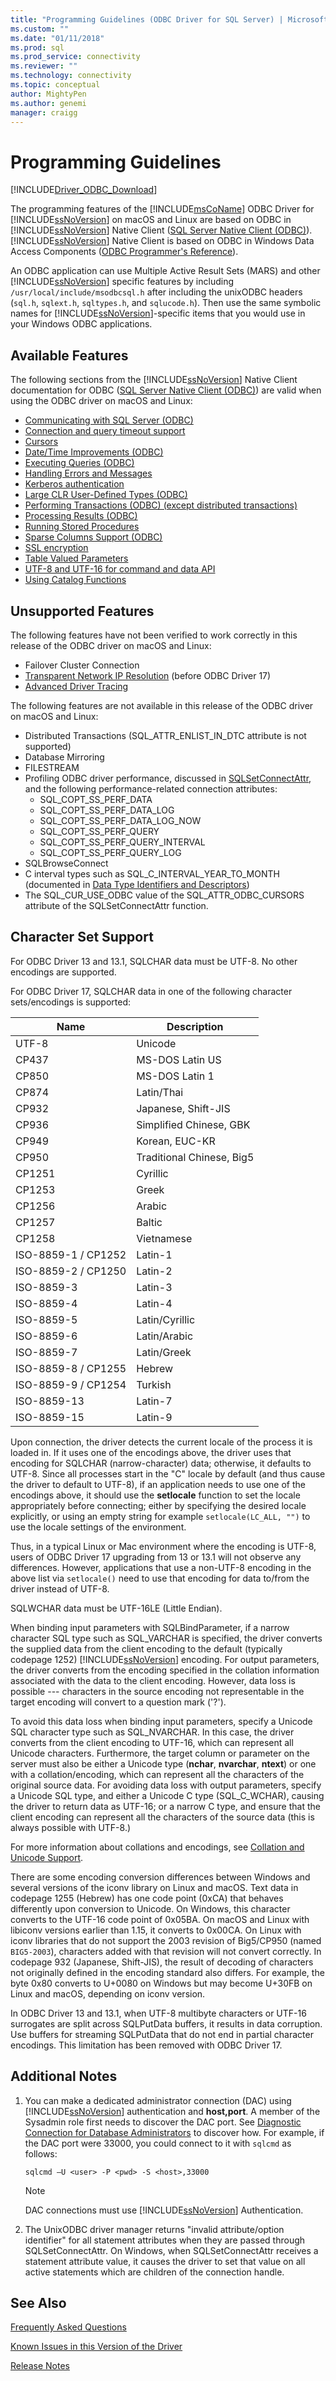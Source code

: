 ```yaml
---
title: "Programming Guidelines (ODBC Driver for SQL Server) | Microsoft Docs"
ms.custom: ""
ms.date: "01/11/2018"
ms.prod: sql
ms.prod_service: connectivity
ms.reviewer: ""
ms.technology: connectivity
ms.topic: conceptual
author: MightyPen
ms.author: genemi
manager: craigg
---
```

# Programming Guidelines

[!INCLUDE[Driver_ODBC_Download](../../../includes/driver_odbc_download.md)]

The programming features of the [!INCLUDE[msCoName](../../../includes/msconame_md.md)] ODBC Driver for [!INCLUDE[ssNoVersion](../../../includes/ssnoversion-md.md)] on macOS and Linux are based on ODBC in [!INCLUDE[ssNoVersion](../../../includes/ssnoversion-md.md)] Native Client ([SQL Server Native Client (ODBC)](https://go.microsoft.com/fwlink/?LinkID=134151)). [!INCLUDE[ssNoVersion](../../../includes/ssnoversion-md.md)] Native Client is based on ODBC in Windows Data Access Components ([ODBC Programmer's Reference](https://go.microsoft.com/fwlink/?LinkID=45250)).  

An ODBC application can use Multiple Active Result Sets (MARS) and other [!INCLUDE[ssNoVersion](../../../includes/ssnoversion-md.md)] specific features by including `/usr/local/include/msodbcsql.h` after including the unixODBC headers (`sql.h`, `sqlext.h`, `sqltypes.h`, and `sqlucode.h`). Then use the same symbolic names for [!INCLUDE[ssNoVersion](../../../includes/ssnoversion-md.md)]-specific items that you would use in your Windows ODBC applications.

## Available Features  
The following sections from the [!INCLUDE[ssNoVersion](../../../includes/ssnoversion-md.md)] Native Client documentation for ODBC ([SQL Server Native Client (ODBC)](https://go.microsoft.com/fwlink/?LinkID=134151)) are valid when using the ODBC driver on macOS and Linux:  

-   [Communicating with SQL Server (ODBC)](https://msdn.microsoft.com/library/ms131692.aspx)  
-   [Connection and query timeout support](../../../relational-databases/native-client/applications/using-connection-string-keywords-with-sql-server-native-client.md)  
-   [Cursors](../../../relational-databases/native-client-odbc-cursors/using-cursors-odbc.md)  
-   [Date/Time Improvements (ODBC)](https://msdn.microsoft.com/library/bb677319.aspx)  
-   [Executing Queries (ODBC)](https://msdn.microsoft.com/library/ms131677.aspx)  
-   [Handling Errors and Messages](../../../relational-databases/native-client-odbc-error-messages/handling-errors-and-messages.md)  
-   [Kerberos authentication](../../../relational-databases/native-client/features/service-principal-name-spn-support-in-client-connections.md)  
-   [Large CLR User-Defined Types (ODBC)](https://msdn.microsoft.com/library/bb677316.aspx)  
-   [Performing Transactions (ODBC) (except distributed transactions)](https://msdn.microsoft.com/library/ms131706.aspx)  
-   [Processing Results (ODBC)](https://msdn.microsoft.com/library/ms130812.aspx)  
-   [Running Stored Procedures](../../../relational-databases/native-client-odbc-stored-procedures/running-stored-procedures.md)
-   [Sparse Columns Support (ODBC)](https://msdn.microsoft.com/library/cc280357.aspx)
-   [SSL encryption](../../../relational-databases/native-client/features/using-encryption-without-validation.md)
-   [Table Valued Parameters](https://docs.microsoft.com/sql/relational-databases/native-client-odbc-table-valued-parameters/table-valued-parameters-odbc)
-   [UTF-8 and UTF-16 for command and data API](https://msdn.microsoft.com/library/ff878241.aspx)
-   [Using Catalog Functions](../../../relational-databases/native-client/odbc/using-catalog-functions.md)  

## Unsupported Features

The following features have not been verified to work correctly in this release of the ODBC driver on macOS and Linux:

-   Failover Cluster Connection
-   [Transparent Network IP Resolution](https://docs.microsoft.com/sql/connect/odbc/linux/using-transparent-network-ip-resolution) (before ODBC Driver 17)
-   [Advanced Driver Tracing](https://blogs.msdn.microsoft.com/mattn/2012/05/15/enabling-advanced-driver-tracing-for-the-sql-native-client-odbc-drivers/)

The following features are not available in this release of the ODBC driver on macOS and Linux: 

-   Distributed Transactions (SQL_ATTR_ENLIST_IN_DTC attribute is not supported)  
-   Database Mirroring  
-   FILESTREAM  
-   Profiling ODBC driver performance, discussed in [SQLSetConnectAttr](https://go.microsoft.com/fwlink/?LinkId=234099), and the following performance-related connection attributes:  
    -   SQL_COPT_SS_PERF_DATA  
    -   SQL_COPT_SS_PERF_DATA_LOG  
    -   SQL_COPT_SS_PERF_DATA_LOG_NOW  
    -   SQL_COPT_SS_PERF_QUERY  
    -   SQL_COPT_SS_PERF_QUERY_INTERVAL  
    -   SQL_COPT_SS_PERF_QUERY_LOG  
-   SQLBrowseConnect  
-   C interval types such as SQL_C_INTERVAL_YEAR_TO_MONTH (documented in [Data Type Identifiers and Descriptors](https://msdn.microsoft.com/library/ms716351(VS.85).aspx))
-   The SQL_CUR_USE_ODBC value of the SQL_ATTR_ODBC_CURSORS attribute of the SQLSetConnectAttr function.

## Character Set Support

For ODBC Driver 13 and 13.1, SQLCHAR data must be UTF-8. No other encodings are supported.

For ODBC Driver 17, SQLCHAR data in one of the following character sets/encodings is supported:

|Name|Description|
|-|-|
|UTF-8|Unicode|
|CP437|MS-DOS Latin US|
|CP850|MS-DOS Latin 1|
|CP874|Latin/Thai|
|CP932|Japanese, Shift-JIS|
|CP936|Simplified Chinese, GBK|
|CP949|Korean, EUC-KR|
|CP950|Traditional Chinese, Big5|
|CP1251|Cyrillic|
|CP1253|Greek|
|CP1256|Arabic|
|CP1257|Baltic|
|CP1258|Vietnamese|
|ISO-8859-1 / CP1252|Latin-1|
|ISO-8859-2 / CP1250|Latin-2|
|ISO-8859-3|Latin-3|
|ISO-8859-4|Latin-4|
|ISO-8859-5|Latin/Cyrillic|
|ISO-8859-6|Latin/Arabic|
|ISO-8859-7|Latin/Greek|
|ISO-8859-8 / CP1255|Hebrew|
|ISO-8859-9 / CP1254|Turkish|
|ISO-8859-13|Latin-7|
|ISO-8859-15|Latin-9|

Upon connection, the driver detects the current locale of the process it is loaded in. If it uses one of the encodings above, the driver uses that encoding for SQLCHAR (narrow-character) data; otherwise, it defaults to UTF-8. Since all processes start in the "C" locale by default (and thus cause the driver to default to UTF-8), if an application needs to use one of the encodings above, it should use the **setlocale** function to set the locale appropriately before connecting; either by specifying the desired locale explicitly, or using an empty string for example `setlocale(LC_ALL, "")` to use the locale settings of the environment.

Thus, in a typical Linux or Mac environment where the encoding is UTF-8, users of ODBC Driver 17 upgrading from 13 or 13.1 will not observe any differences. However, applications that use a non-UTF-8 encoding in the above list via `setlocale()` need to use that encoding for data to/from the driver instead of UTF-8.

SQLWCHAR data must be UTF-16LE (Little Endian).

When binding input parameters with SQLBindParameter, if a narrow character SQL type such as SQL_VARCHAR is specified, the driver converts the supplied data from the client encoding to the default (typically codepage 1252) [!INCLUDE[ssNoVersion](../../../includes/ssnoversion-md.md)] encoding. For output parameters, the driver converts from the encoding specified in the collation information associated with the data to the client encoding. However, data loss is possible --- characters in the source encoding not representable in the target encoding will convert to a question mark ('?').

To avoid this data loss when binding input parameters, specify a Unicode SQL character type such as SQL_NVARCHAR. In this case, the driver converts from the client encoding to UTF-16, which can represent all Unicode characters. Furthermore, the target column or parameter on the server must also be either a Unicode type (**nchar**, **nvarchar**, **ntext**) or one with a collation/encoding, which can represent all the characters of the original source data. For avoiding data loss with output parameters, specify a Unicode SQL type, and either a Unicode C type (SQL_C_WCHAR), causing the driver to return data as UTF-16; or a narrow C type, and ensure that the client encoding can represent all the characters of the source data (this is always possible with UTF-8.)

For more information about collations and encodings, see [Collation and Unicode Support](../../../relational-databases/collations/collation-and-unicode-support.md).

There are some encoding conversion differences between Windows and several versions of the iconv library on Linux and macOS. Text data in codepage 1255 (Hebrew) has one code point (0xCA) that behaves differently upon conversion to Unicode. On Windows, this character converts to the UTF-16 code point of 0x05BA. On macOS and Linux with libiconv versions earlier than 1.15, it converts to 0x00CA. On Linux with iconv libraries that do not support the 2003 revision of Big5/CP950 (named `BIG5-2003`), characters added with that revision will not convert correctly. In codepage 932 (Japanese, Shift-JIS), the result of decoding of characters not originally defined in the encoding standard also differs. For example, the byte 0x80 converts to U+0080 on Windows but may become U+30FB on Linux and macOS, depending on iconv version.

In ODBC Driver 13 and 13.1, when UTF-8 multibyte characters or UTF-16 surrogates are split across SQLPutData buffers, it results in data corruption. Use buffers for streaming SQLPutData that do not end in partial character encodings. This limitation has been removed with ODBC Driver 17.

## Additional Notes  

1.  You can make a dedicated administrator connection (DAC) using [!INCLUDE[ssNoVersion](../../../includes/ssnoversion-md.md)] authentication and **host,port**. A member of the Sysadmin role first needs to discover the DAC port. See [Diagnostic Connection for Database Administrators](https://docs.microsoft.com/sql/database-engine/configure-windows/diagnostic-connection-for-database-administrators#dac-port) to discover how. For example, if the DAC port were 33000, you could connect to it with `sqlcmd` as follows:  

    ```
    sqlcmd –U <user> -P <pwd> -S <host>,33000
    ```

    > [!NOTE]  
    > DAC connections must use [!INCLUDE[ssNoVersion](../../../includes/ssnoversion-md.md)] Authentication.  
    
2.  The UnixODBC driver manager returns "invalid attribute/option identifier" for all statement attributes when they are passed through SQLSetConnectAttr. On Windows, when SQLSetConnectAttr receives a statement attribute value, it causes the driver to set that value on all active statements which are children of the connection handle.  

## See Also  
[Frequently Asked Questions](../../../connect/odbc/linux-mac/frequently-asked-questions-faq-for-odbc-linux.md)

[Known Issues in this Version of the Driver](../../../connect/odbc/linux-mac/known-issues-in-this-version-of-the-driver.md)

[Release Notes](../../../connect/odbc/linux-mac/release-notes.md)
